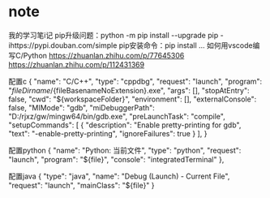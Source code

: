 # note
我的学习笔i记
pip升级问题：python -m pip install --upgrade pip -ihttps://pypi.douban.com/simple
pip安装命令：pip install ...
如何用vscode编写C/Python
https://zhuanlan.zhihu.com/p/77645306
https://zhuanlan.zhihu.com/p/112431369


配置c
        {
            "name": "C/C++",
            "type": "cppdbg",
            "request": "launch",
            "program": "${fileDirname}/${fileBasenameNoExtension}.exe",
            "args": [],
            "stopAtEntry": false,
            "cwd": "${workspaceFolder}",
            "environment": [],
            "externalConsole": false,
            "MIMode": "gdb",
            "miDebuggerPath": "D:/rjxz/gw/mingw64/bin/gdb.exe",
            "preLaunchTask": "compile",
            "setupCommands": [
                {
                    "description": "Enable pretty-printing for gdb",
                    "text": "-enable-pretty-printing",
                    "ignoreFailures": true
                }
            ],
        }

配置python
        {
            "name": "Python: 当前文件",
            "type": "python",
            "request": "launch",
            "program": "${file}",
            "console": "integratedTerminal"
        },

配置java
        {
            "type": "java",
            "name": "Debug (Launch) - Current File",
            "request": "launch",
            "mainClass": "${file}"
        }
